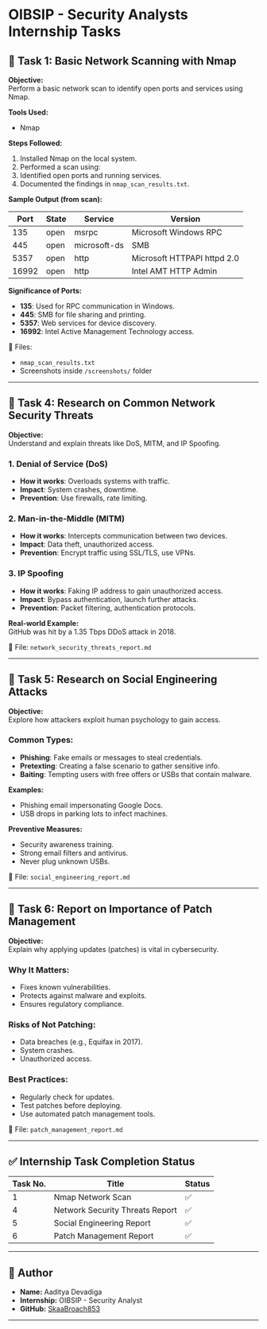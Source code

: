 # OIBSIP - Security Analysts Internship Tasks

## 📌 Task 1: Basic Network Scanning with Nmap

**Objective:**  
Perform a basic network scan to identify open ports and services using Nmap.

**Tools Used:**  
- Nmap

**Steps Followed:**
1. Installed Nmap on the local system.
2. Performed a scan using:
3. Identified open ports and running services.
4. Documented the findings in `nmap_scan_results.txt`.

**Sample Output (from scan):**

| Port  | State | Service       | Version                    |
|-------|-------|----------------|-----------------------------|
| 135   | open  | msrpc         | Microsoft Windows RPC       |
| 445   | open  | microsoft-ds  | SMB                         |
| 5357  | open  | http          | Microsoft HTTPAPI httpd 2.0 |
| 16992 | open  | http          | Intel AMT HTTP Admin        |

**Significance of Ports:**
- **135**: Used for RPC communication in Windows.
- **445**: SMB for file sharing and printing.
- **5357**: Web services for device discovery.
- **16992**: Intel Active Management Technology access.

📁 Files:
- `nmap_scan_results.txt`
- Screenshots inside `/screenshots/` folder

---

## 📌 Task 4: Research on Common Network Security Threats

**Objective:**  
Understand and explain threats like DoS, MITM, and IP Spoofing.

### 1. Denial of Service (DoS)
- **How it works**: Overloads systems with traffic.
- **Impact**: System crashes, downtime.
- **Prevention**: Use firewalls, rate limiting.

### 2. Man-in-the-Middle (MITM)
- **How it works**: Intercepts communication between two devices.
- **Impact**: Data theft, unauthorized access.
- **Prevention**: Encrypt traffic using SSL/TLS, use VPNs.

### 3. IP Spoofing
- **How it works**: Faking IP address to gain unauthorized access.
- **Impact**: Bypass authentication, launch further attacks.
- **Prevention**: Packet filtering, authentication protocols.

**Real-world Example:**  
GitHub was hit by a 1.35 Tbps DDoS attack in 2018.

📁 File: `network_security_threats_report.md`

---

## 📌 Task 5: Research on Social Engineering Attacks

**Objective:**  
Explore how attackers exploit human psychology to gain access.

### Common Types:
- **Phishing**: Fake emails or messages to steal credentials.
- **Pretexting**: Creating a false scenario to gather sensitive info.
- **Baiting**: Tempting users with free offers or USBs that contain malware.

**Examples:**
- Phishing email impersonating Google Docs.
- USB drops in parking lots to infect machines.

**Preventive Measures:**
- Security awareness training.
- Strong email filters and antivirus.
- Never plug unknown USBs.

📁 File: `social_engineering_report.md`

---

## 📌 Task 6: Report on Importance of Patch Management

**Objective:**  
Explain why applying updates (patches) is vital in cybersecurity.

### Why It Matters:
- Fixes known vulnerabilities.
- Protects against malware and exploits.
- Ensures regulatory compliance.

### Risks of Not Patching:
- Data breaches (e.g., Equifax in 2017).
- System crashes.
- Unauthorized access.

### Best Practices:
- Regularly check for updates.
- Test patches before deploying.
- Use automated patch management tools.

📁 File: `patch_management_report.md`

---

## ✅ Internship Task Completion Status

| Task No. | Title                                | Status |
|----------|--------------------------------------|--------|
| 1        | Nmap Network Scan                    | ✅     |
| 4        | Network Security Threats Report      | ✅     |
| 5        | Social Engineering Report            | ✅     |
| 6        | Patch Management Report              | ✅     |

---

## 🔗 Author

- **Name:** Aaditya Devadiga 
- **Internship:** OIBSIP - Security Analyst  
- **GitHub:** [SkaaBroach853
](https://github.com/SkaaBroach853
)

---

